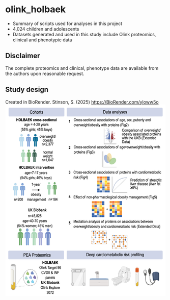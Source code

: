 # olink_holbaek

* Summary of scripts used for analyses in this project
* 4,024 children and adolescents
* Datasets generated and used in this study include Olink proteomics, clinical and phenotypic data

## Disclaimer
The complete proteomics and clinical, phenotype data are available from the authors upon reasonable request.

## Study design
Created in BioRender. Stinson, S. (2025) https://BioRender.com/yloww5o
<img src="https://github.com/sarastinson/olink_holbaek/blob/main/images/NCOMMS_Fig1_study_design.png" alt="Sample Figure" width="800" height="600" />
